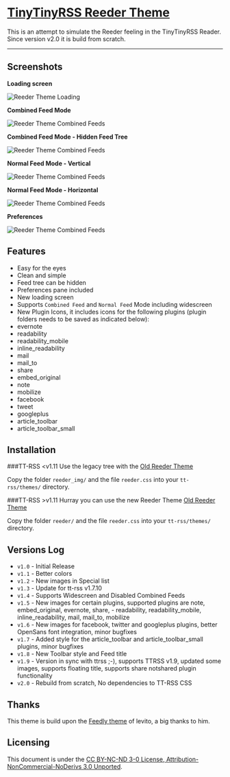 [TinyTinyRSS Reeder Theme](zawiki.dyndns.org/doku.php/tschinz:linux_ttrss)
================================

This is an attempt to simulate the Reeder feeling in the TinyTinyRSS Reader. Since version v2.0 it is build from scratch.

---

Screenshots
---
**Loading screen**

![Reeder Theme Loading](https://github.com/tschinz/tt-rss_reeder_theme/blob/master/reeder_screenshot/loading_screen.png?raw=true)

**Combined Feed Mode**

![Reeder Theme Combined Feeds](https://github.com/tschinz/tt-rss_reeder_theme/blob/master/reeder_screenshot/combined_mode_1.png?raw=true)

**Combined Feed Mode - Hidden Feed Tree**

![Reeder Theme Combined Feeds](https://github.com/tschinz/tt-rss_reeder_theme/blob/master/reeder_screenshot/combined_mode_2.png?raw=true)

**Normal Feed Mode - Vertical**

![Reeder Theme Combined Feeds](https://github.com/tschinz/tt-rss_reeder_theme/blob/master/reeder_screenshot/normal_mode_1.png?raw=true)

**Normal Feed Mode - Horizontal**

![Reeder Theme Combined Feeds](https://github.com/tschinz/tt-rss_reeder_theme/blob/master/reeder_screenshot/normal_mode_2.png?raw=true)

**Preferences**

![Reeder Theme Combined Feeds](https://github.com/tschinz/tt-rss_reeder_theme/blob/master/reeder_screenshot/preferences.png?raw=true)

Features
---
- Easy for the eyes
- Clean and simple
- Feed tree can be hidden
- Preferences pane included
- New loading screen 
- Supports `Combined Feed` and `Normal Feed` Mode including widescreen
- New Plugin Icons, it includes icons for the following plugins (plugin folders needs to be saved as indicated below):
 - evernote
 - readability
 - readability_mobile
 - inline_readability
 - mail
 - mail_to
 - share
 - embed_original
 - note
 - mobilize
 - facebook
 - tweet
 - googleplus
 - article_toolbar
 - article_toolbar_small

Installation
---
###TT-RSS <v1.11
Use the legacy tree with the [Old Reeder Theme](https://github.com/tschinz/tt-rss_reeder_theme/tree/legacy)

Copy the folder `reeder_img/` and the file `reeder.css` into your `tt-rss/themes/` directory.

###TT-RSS >v1.11
Hurray you can use the new Reeder Theme [Old Reeder Theme](https://github.com/tschinz/tt-rss_reeder_theme)

Copy the folder `reeder/` and the file `reeder.css` into your `tt-rss/themes/` directory.

Versions Log
---
- `v1.0` - Initial Release
- `v1.1` - Better colors
- `v1.2` - New images in Special list
- `v1.3` - Update for tt-rss v1.7.10
- `v1.4` - Supports Widescreen and Disabled Combined Feeds
- `v1.5` - New images for certain plugins, supported plugins are note, embed_original, evernote, share, - readability, readability_mobile, inline_readability, mail, mail_to, mobilize
- `v1.6` - New images for facebook, twitter and googleplus plugins, better OpenSans font integration, minor bugfixes
- `v1.7` - Added style for the article_toolbar and article_toolbar_small plugins, minor bugfixes
- `v1.8` - New Toolbar style and Feed title
- `v1.9` - Version in sync with ttrss ;-), supports TTRSS v1.9, updated some images, supports floating title, supports share notshared plugin functionality
- `v2.0` - Rebuild from scratch, No dependencies to TT-RSS CSS 

Thanks
---
This theme is build upon the [Feedly theme](https://github.com/levito/tt-rss-feedly-theme) of levito, a big thanks to him.

Licensing
---
This document is under the [CC BY-NC-ND 3-0 License, Attribution-NonCommercial-NoDerivs 3.0 Unported](http://creativecommons.org/licenses/by-nc-nd/3.0/).
